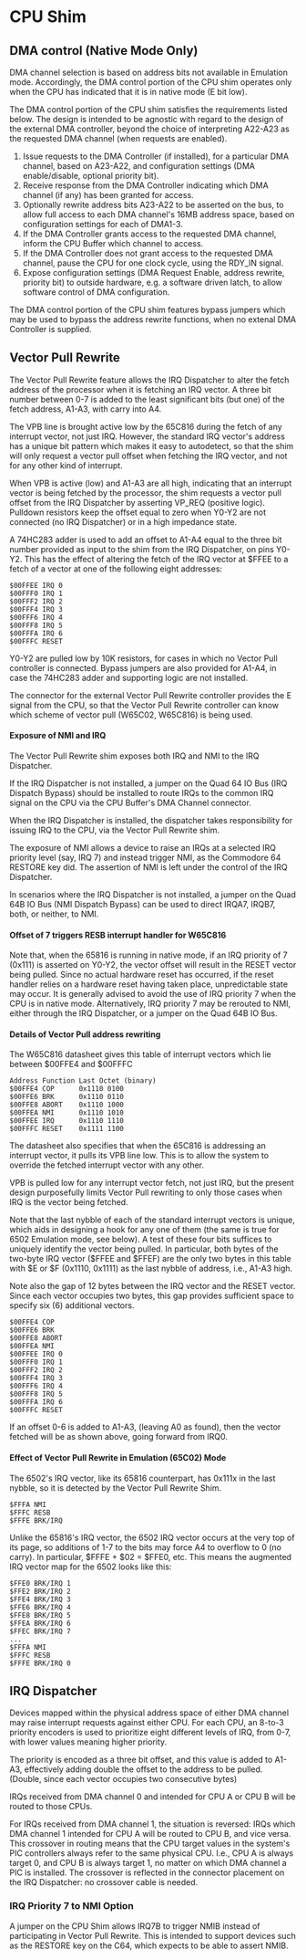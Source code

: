 # CPU Shim

## DMA control (Native Mode Only)

DMA channel selection is based on address bits not available in Emulation mode. Accordingly, the DMA
control portion of the CPU shim operates only when the CPU has indicated that 
it is in native mode (E bit low).

The DMA control portion of the CPU shim satisfies the requirements listed below. The design is intended 
to be agnostic with regard to the design of the external DMA controller, beyond the choice of interpreting
A22-A23 as the requested DMA channel (when requests are enabled).

1. Issue requests to the DMA Controller (if installed), for a particular DMA channel,
based on A23-A22, and configuration settings (DMA enable/disable, optional priority bit).
2. Receive response from the DMA Controller indicating which DMA channel (if any) has been granted for access. 
3. Optionally rewrite address bits A23-A22 to be asserted on the bus, 
to allow full access to each DMA channel's 16MB address space, based on configuration settings for each of DMA1-3.
4. If the DMA Controller grants access to the requested DMA channel, inform the CPU Buffer which channel to access. 
5. If the DMA Controller does not grant access to the requested DMA channel, 
pause the CPU for one clock cycle, using the RDY_IN signal.
6. Expose configuration settings (DMA Request Enable, address rewrite, priority bit) to outside hardware, 
e.g. a software driven latch, to allow software control of DMA configuration.

The DMA control portion of the CPU shim features bypass jumpers which may be used to bypass the address rewrite functions,
when no extenal DMA Controller is supplied.

## Vector Pull Rewrite 

The Vector Pull Rewrite feature allows the IRQ Dispatcher to alter the fetch address of the processor when it is fetching an IRQ vector. A three bit number between 0-7 is added to the least significant bits (but one) of the fetch address, A1-A3, with carry into A4.

The VPB line is brought active low by the 65C816 during the fetch of any interrupt vector, not just IRQ. However, the standard IRQ vector's address has a unique bit pattern which makes it easy to autodetect, so that the shim will only request a vector pull offset when fetching the IRQ vector, and not for any other kind of interrupt.

When VPB is active (low) and A1-A3 are all high, indicating that an interrupt vector is being fetched by the processor, the shim requests a vector pull offset from the IRQ Dispatcher by asserting VP_REQ (positive logic). Pulldown resistors keep the offset equal to zero when Y0-Y2 are not connected (no IRQ Dispatcher) or in a high impedance state. 

A 74HC283 adder is used to add an offset to A1-A4 equal to the three bit number provided as input to the shim from the IRQ Dispatcher, on pins Y0-Y2. This has the effect of altering the fetch of the IRQ vector at $FFEE to a fetch of a vector at one of the following eight addresses: 

```
$00FFEE IRQ 0 
$00FFF0 IRQ 1 
$00FFF2 IRQ 2 
$00FFF4 IRQ 3 
$00FFF6 IRQ 4 
$00FFF8 IRQ 5 
$00FFFA IRQ 6 
$00FFFC RESET 
```

Y0-Y2 are pulled low by 10K resistors, for cases in which no Vector Pull controller is connected. Bypass jumpers are also provided for A1-A4, in case the 74HC283 adder and supporting logic are not installed.

The connector for the external Vector Pull Rewrite controller provides the E signal from the CPU, so that the Vector Pull Rewrite controller can know which scheme of vector pull (W65C02, W65C816) is being used.

#### Exposure of NMI and IRQ

The Vector Pull Rewrite shim exposes both IRQ and NMI to the IRQ Dispatcher. 

If the IRQ Dispatcher is not installed, a jumper on the Quad 64 IO Bus (IRQ Dispatch Bypass) should be installed to route IRQs to the common IRQ signal on the CPU via the CPU Buffer's DMA Channel connector.

When the IRQ Dispatcher is installed, the dispatcher takes responsibility for issuing IRQ to the CPU, via the Vector Pull Rewrite shim.

The exposure of NMI allows a device to raise an  IRQs at a selected IRQ priority level (say, IRQ 7) and instead trigger NMI, as the Commodore 64 RESTORE key did. The assertion of NMI is left under the control of the IRQ Dispatcher.

In scenarios where the IRQ Dispatcher is not installed, a jumper on the Quad 64B IO Bus (NMI Dispatch Bypass) can be used to direct IRQA7, IRQB7, both, or neither, to NMI.

#### Offset of 7 triggers RESB interrupt handler for W65C816

Note that, when the 65816 is running in native mode, if an IRQ priority of 7 (0x111) is asserted on Y0-Y2, the vector offset will result in the RESET vector being pulled. Since no actual hardware reset has occurred, if the reset handler relies on a hardware reset having taken place, unpredictable state may occur. It is generally advised to avoid the use of IRQ priority 7 when the CPU is in native mode. Alternatively, IRQ priority 7 may be rerouted to NMI, either through the IRQ Dispatcher, or a jumper on the Quad 64B IO Bus.

#### Details of Vector Pull address rewriting
The W65C816 datasheet gives this table of interrupt vectors which lie between $00FFE4 and $00FFFC
```
Address Function Last Octet (binary)
$00FFE4 COP      0x1110 0100
$00FFE6 BRK      0x1110 0110
$00FFE8 ABORT    0x1110 1000
$00FFEA NMI      0x1110 1010
$00FFEE IRQ      0x1110 1110
$00FFFC RESET    0x1111 1100
```
The datasheet also specifies that when the 65C816 is addressing an interrupt vector, it pulls its VPB line low. This is to allow the system to override the fetched interrupt vector with any other. 

VPB is pulled low for any interrupt vector fetch, not just IRQ, but the present design purposefully limits Vector Pull rewriting to only those cases when IRQ is the vector being fetched.

Note that the last nybble of each of the standard interrupt vectors is unique, which aids in designing a hook for any one of them (the same is true for 6502 Emulation mode, see below). A test of these four bits suffices to uniquely identify the vector being pulled. In particular, both bytes of the two-byte IRQ vector ($FFEE and $FFEF) are the only two bytes in this table with $E or $F (0x1110, 0x1111) as the last nybble of address, i.e., A1-A3 high.

Note also the gap of 12 bytes between the IRQ vector and the RESET vector. Since each vector occupies two bytes, this gap provides sufficient space to specify six (6) additional vectors. 

```
$00FFE4 COP	
$00FFE6 BRK
$00FFE8 ABORT 
$00FFEA NMI 
$00FFEE IRQ 0 
$00FFF0 IRQ 1 
$00FFF2 IRQ 2 
$00FFF4 IRQ 3 
$00FFF6 IRQ 4 
$00FFF8 IRQ 5 
$00FFFA IRQ 6 
$00FFFC RESET 
```
If an offset 0-6 is added to A1-A3, (leaving A0 as found), then the vector fetched will be as shown above, going forward from IRQ0.

#### Effect of Vector Pull Rewrite in Emulation (65C02) Mode
The 6502's IRQ vector, like its 65816 counterpart, has 0x111x in the last nybble, so it is detected by the Vector Pull Rewrite Shim. 
```
$FFFA NMI
$FFFC RESB
$FFFE BRK/IRQ 
```
Unlike the 65816's IRQ vector, the 6502 IRQ vector occurs at the very top of its page, so additions of 1-7 to the bits may force A4 to overflow to 0 (no carry). In particular, $FFFE + $02 = $FFE0, etc. This means the augmented
IRQ vector map for the 6502 looks like this:

```
$FFE0 BRK/IRQ 1
$FFE2 BRK/IRQ 2
$FFE4 BRK/IRQ 3
$FFE6 BRK/IRQ 4
$FFE8 BRK/IRQ 5
$FFEA BRK/IRQ 6
$FFEC BRK/IRQ 7
...
$FFFA NMI
$FFFC RESB
$FFFE BRK/IRQ 0
```
## IRQ Dispatcher

Devices mapped within the physical address space of either DMA channel may raise interrupt requests against either CPU. For each CPU, an 8-to-3 priority encoders is used to prioritize eight different levels of IRQ, from 0-7, with lower values meaning higher priority.

The priority is encoded as a three bit offset, and this value is added to A1-A3, effectively adding double the offset to the address to be pulled. (Double, since each vector occupies two consecutive bytes)

IRQs received from DMA channel 0 and intended for CPU A or CPU B will be routed to those CPUs. 

For IRQs received from DMA channel 1, the situation is reversed: IRQs which DMA channel 1 intended for CPU A will be routed to CPU B, and vice versa. This crossover in routing means that the CPU target values in the system's PIC controllers always refer to the same physical CPU. I.e., CPU A is always target 0, and CPU B is always target 1, no matter on which DMA channel a PIC is installed. The crossover is reflected in the connector placement on the IRQ Dispatcher: no crossover cable is needed.

### IRQ Priority 7 to NMI Option

A jumper on the CPU Shim allows IRQ7B to trigger NMIB instead of participating in Vector Pull Rewrite.
This is intended to support devices such as the RESTORE key on the C64, which expects to be able to
assert NMIB.

